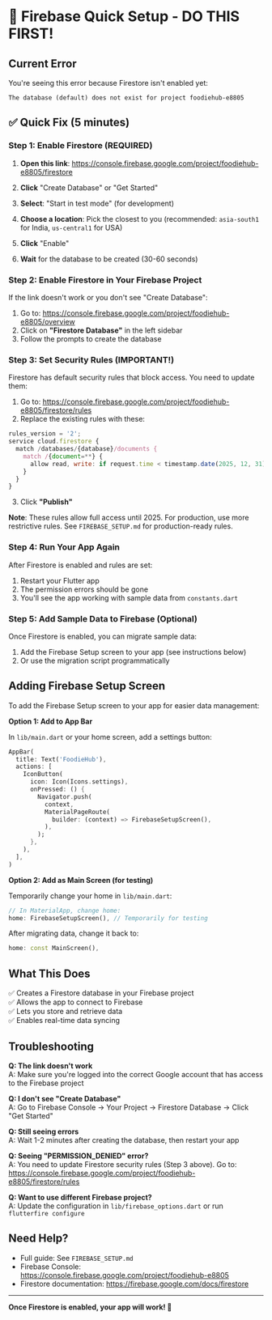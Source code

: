 # 🚀 Firebase Quick Setup - DO THIS FIRST!

## Current Error

You're seeing this error because Firestore isn't enabled yet:

```
The database (default) does not exist for project foodiehub-e8805
```

## ✅ Quick Fix (5 minutes)

### Step 1: Enable Firestore (REQUIRED)

1. **Open this link**: https://console.firebase.google.com/project/foodiehub-e8805/firestore

2. **Click** "Create Database" or "Get Started"

3. **Select**: "Start in test mode" (for development)

4. **Choose a location**: Pick the closest to you (recommended: `asia-south1` for India, `us-central1` for USA)

5. **Click** "Enable"

6. **Wait** for the database to be created (30-60 seconds)

### Step 2: Enable Firestore in Your Firebase Project

If the link doesn't work or you don't see "Create Database":

1. Go to: https://console.firebase.google.com/project/foodiehub-e8805/overview
2. Click on **"Firestore Database"** in the left sidebar
3. Follow the prompts to create the database

### Step 3: Set Security Rules (IMPORTANT!)

Firestore has default security rules that block access. You need to update them:

1. Go to: https://console.firebase.google.com/project/foodiehub-e8805/firestore/rules
2. Replace the existing rules with these:

```javascript
rules_version = '2';
service cloud.firestore {
  match /databases/{database}/documents {
    match /{document=**} {
      allow read, write: if request.time < timestamp.date(2025, 12, 31);
    }
  }
}
```

3. Click **"Publish"**

**Note**: These rules allow full access until 2025. For production, use more restrictive rules. See `FIREBASE_SETUP.md` for production-ready rules.

### Step 4: Run Your App Again

After Firestore is enabled and rules are set:

1. Restart your Flutter app
2. The permission errors should be gone
3. You'll see the app working with sample data from `constants.dart`

### Step 5: Add Sample Data to Firebase (Optional)

Once Firestore is enabled, you can migrate sample data:

1. Add the Firebase Setup screen to your app (see instructions below)
2. Or use the migration script programmatically

## Adding Firebase Setup Screen

To add the Firebase Setup screen to your app for easier data management:

**Option 1: Add to App Bar**

In `lib/main.dart` or your home screen, add a settings button:

```dart
AppBar(
  title: Text('FoodieHub'),
  actions: [
    IconButton(
      icon: Icon(Icons.settings),
      onPressed: () {
        Navigator.push(
          context,
          MaterialPageRoute(
            builder: (context) => FirebaseSetupScreen(),
          ),
        );
      },
    ),
  ],
)
```

**Option 2: Add as Main Screen (for testing)**

Temporarily change your home in `lib/main.dart`:

```dart
// In MaterialApp, change home:
home: FirebaseSetupScreen(), // Temporarily for testing
```

After migrating data, change it back to:

```dart
home: const MainScreen(),
```

## What This Does

✅ Creates a Firestore database in your Firebase project  
✅ Allows the app to connect to Firebase  
✅ Lets you store and retrieve data  
✅ Enables real-time data syncing  

## Troubleshooting

**Q: The link doesn't work**  
A: Make sure you're logged into the correct Google account that has access to the Firebase project

**Q: I don't see "Create Database"**  
A: Go to Firebase Console → Your Project → Firestore Database → Click "Get Started"

**Q: Still seeing errors**  
A: Wait 1-2 minutes after creating the database, then restart your app

**Q: Seeing "PERMISSION_DENIED" error?**  
A: You need to update Firestore security rules (Step 3 above). Go to: https://console.firebase.google.com/project/foodiehub-e8805/firestore/rules

**Q: Want to use different Firebase project?**  
A: Update the configuration in `lib/firebase_options.dart` or run `flutterfire configure`

## Need Help?

- Full guide: See `FIREBASE_SETUP.md`
- Firebase Console: https://console.firebase.google.com/project/foodiehub-e8805
- Firestore documentation: https://firebase.google.com/docs/firestore

---

**Once Firestore is enabled, your app will work! 🎉**

